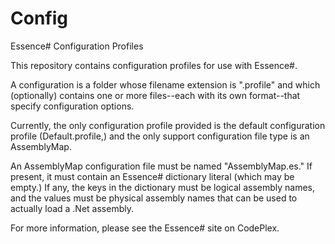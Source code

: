 Config
======

Essence# Configuration Profiles

This repository contains configuration profiles for use with Essence#.

A configuration is a folder whose filename extension is ".profile" and which
(optionally) contains one or more files--each with its own format--that specify 
configuration options.

Currently, the only configuration profile provided is the default configuration
profile (Default.profile,) and the only support configuration file type is
an AssemblyMap.

An AssemblyMap configuration file must be named "AssemblyMap.es." If present,
it must contain an Essence# dictionary literal (which may be empty.) If any,
the keys in the dictionary must be logical assembly names, and the values
must be physical assembly names that can be used to actually load a .Net 
assembly.

For more information, please see the Essence# site on CodePlex.

